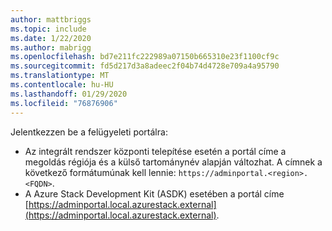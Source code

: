 ```yaml
---
author: mattbriggs
ms.topic: include
ms.date: 1/22/2020
ms.author: mabrigg
ms.openlocfilehash: bd7e211fc222989a07150b665310e23f1100cf9c
ms.sourcegitcommit: fd5d217d3a8adeec2f04b74d4728e709a4a95790
ms.translationtype: MT
ms.contentlocale: hu-HU
ms.lasthandoff: 01/29/2020
ms.locfileid: "76876906"
---
```

Jelentkezzen be a felügyeleti portálra:

* Az integrált rendszer központi telepítése esetén a portál címe a megoldás régiója és a külső tartománynév alapján változhat. A címnek a következő formátumúnak kell lennie: `https://adminportal.<region>.<FQDN>`.
* A Azure Stack Development Kit (ASDK) esetében a portál címe [https://adminportal.local.azurestack.external](https://adminportal.local.azurestack.external).
